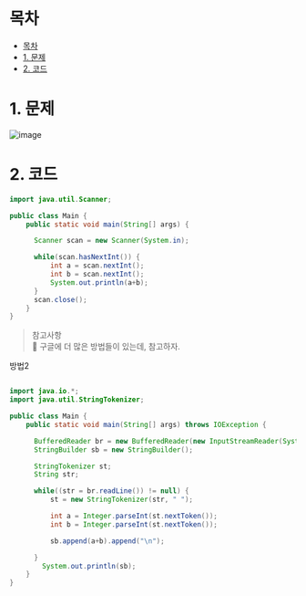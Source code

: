 # 목차
- [목차](#목차)
- [1. 문제](#1-문제)
- [2. 코드](#2-코드)

# 1. 문제

![image](https://user-images.githubusercontent.com/83202193/133890425-463e2813-1c5d-4a3d-8965-2c40851351bd.png)


# 2. 코드

```java
import java.util.Scanner;

public class Main {
    public static void main(String[] args) {

      Scanner scan = new Scanner(System.in);

      while(scan.hasNextInt()) {
          int a = scan.nextInt();
          int b = scan.nextInt();
          System.out.println(a+b);
      }
      scan.close();
    }
}

```

> 참고사항<br>
🎉 구글에 더 많은 방법들이 있는데, 참고하자.

방법2
```java

import java.io.*;
import java.util.StringTokenizer;

public class Main {
    public static void main(String[] args) throws IOException {

      BufferedReader br = new BufferedReader(new InputStreamReader(System.in));
      StringBuilder sb = new StringBuilder();

      StringTokenizer st;
      String str;

      while((str = br.readLine()) != null) {
          st = new StringTokenizer(str, " ");

          int a = Integer.parseInt(st.nextToken());
          int b = Integer.parseInt(st.nextToken());

          sb.append(a+b).append("\n");

      }
        System.out.println(sb);
    }
}
```